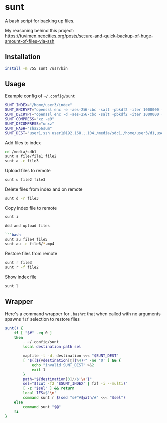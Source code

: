 # sunt

A bash script for backing up files.

My reasoning behind this project: https://tuvimen.neocities.org/posts/secure-and-quick-backup-of-huge-amount-of-files-via-ssh

## Installation

```bash
install -m 755 sunt /usr/bin
```

## Usage

Example config of `~/.config/sunt`

```bash
SUNT_INDEX="/home/user3/index"
SUNT_ENCRYPT="openssl enc -e -aes-256-cbc -salt -pbkdf2 -iter 1000000 -md sha512 -in /dev/stdin -pass file/home/user3/pass -out /dev/stdout"
SUNT_DECRYPT="openssl enc -d -aes-256-cbc -salt -pbkdf2 -iter 1000000 -md sha512 -in /dev/stdin -pass file:/ome/user3/pass -out /dev/stdout"
SUNT_COMPRESS="xz -e9"
SUNT_DECOMPRESS="unxz"
SUNT_HASH="sha256sum"
SUNT_DEST="user1,ssh user1@192.168.1.104,/media/sdc1,/home/user3/d1,user2,ssh user2@192.168.1.105,/media/sdc2,/home/user3/d2"
```

Add files to index

```bash
cd /media/sdb1
sunt a file/file1 file2
sunt a -c file3
```

Upload files to remote

```bash
sunt u file2 file3
```

Delete files from index and on remote

```bash
sunt d -r file3
```

Copy index file to remote

```bash
sunt i

Add and upload files

```bash
sunt au file4 file5
sunt au -c file6/*.mp4
```

Restore files from remote

```bash
sunt r file3
sunt r -f file2
```

Show index file

```bash
sunt l
```

## Wrapper

Here's a command wrapper for `.bashrc` that when called with no arguments spawns `fzf` selection to restore files

```bash
sunt() {
    if [ "$#" -eq 0 ]
    then
        . ~/.config/sunt
        local destination path sel

        mapfile -t -d, destination <<< "$SUNT_DEST"
        [ "$((${#destination[@]}%4))" -ne '0' ] && {
            echo "invalid SUNT_DEST" >&2
            exit 1
        }
        path="${destination[3]//$'\n'}"
        sel="$(cut -f2 "$SUNT_INDEX" | fzf -i --multi)"
        [ -z "$sel" ] && return
        local IFS=$'\n'
        command sunt r $(sed "s#^#$path/#" <<< "$sel")
    else
        command sunt "$@"
    fi
}
```
